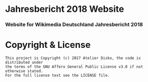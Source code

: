 # Jahresbericht 2018 Website
### Website for Wikimedia Deutschland Jahresbericht 2018

# Copyright & License

```
This project is Copyright (c) 2017 Atelier Disko, the code is distributed under
the terms of the GNU Affero General Public License v3.0 if not otherwise stated.
For the full license text see the LICENSE file.
```
